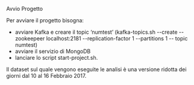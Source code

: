 Avvio Progetto

Per avviare il progetto bisogna:
- avviare Kafka e creare il topic ‘numtest’ (kafka-topics.sh --create --zookeepeer localhost:2181 --replication-factor 1 --partitions 1 --    topic numtest)
- avviare il servizio di MongoDB 
- lanciare lo script start-project.sh.

Il dataset sul quale vengono eseguite le analisi è una versione ridotta
dei giorni dal 10 al 16 Febbraio 2017.
